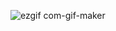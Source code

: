 
![ezgif com-gif-maker](https://user-images.githubusercontent.com/43848931/216673611-fd9d7d58-c1b0-4ec2-9d96-b0fe7cc7494e.gif)
